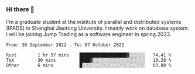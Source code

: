 ### Hi there 👋

I'm a graduate student at the institute of parallel and distributed systems (IPADS) in Shanghai Jiaotong University. I mainly work on database system. I will be joining Jump Trading as a software engineer in spring 2023.

<!--START_SECTION:waka-->

```text
From: 30 September 2022 - To: 07 October 2022

Rust        1 hr 57 mins    ██████████████████▓░░░░░░   74.41 %
TeX         30 mins         ████▓░░░░░░░░░░░░░░░░░░░░   19.28 %
Other       6 mins          █░░░░░░░░░░░░░░░░░░░░░░░░   03.88 %
```

<!--END_SECTION:waka-->

<!--
**yqmmm/yqmmm** is a ✨ _special_ ✨ repository because its `README.md` (this file) appears on your GitHub profile.

Here are some ideas to get you started:

- 🔭 I’m currently working on ...
- 🌱 I’m currently learning ...
- 👯 I’m looking to collaborate on ...
- 🤔 I’m looking for help with ...
- 💬 Ask me about ...
- 📫 How to reach me: ...
- 😄 Pronouns: ...
- ⚡ Fun fact: ...
-->
